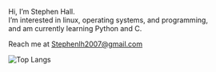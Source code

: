 Hi, I’m Stephen Hall.  
I’m interested in linux, operating systems, and programming,  
and am currently learning Python and C.

Reach me at Stephenlh2007@gmail.com

![Top Langs](https://github-readme-stats.vercel.app/api/top-langs/?username=StephenLangHall&layout=donut)

<!---
StephenLangHall/StephenLangHall is a ✨ special ✨ repository because its `README.md` (this file) appears on your GitHub profile.
You can click the Preview link to take a look at your changes.
--->
